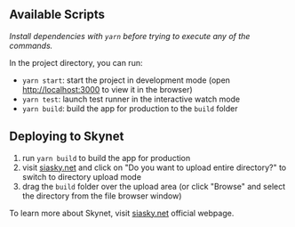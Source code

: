 ## Available Scripts

_Install dependencies with `yarn` before trying to execute any of the commands._

In the project directory, you can run:

- `yarn start`: start the project in development mode (open [http://localhost:3000](http://localhost:3000) to view it in the browser)
- `yarn test`: launch test runner in the interactive watch mode
- `yarn build`: build the app for production to the `build` folder

## Deploying to Skynet

1. run `yarn build` to build the app for production
2. visit [siasky.net](https://siasky.net) and click on "Do you want to upload entire directory?" to switch to directory upload mode
3. drag the `build` folder over the upload area (or click "Browse" and select the directory from the file browser window)

To learn more about Skynet, visit [siasky.net](https://siasky.net) official webpage.
